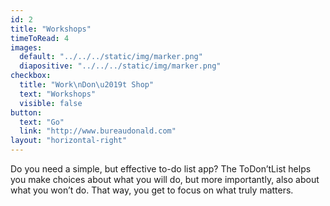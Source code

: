 ```yaml
---
id: 2
title: "Workshops"
timeToRead: 4
images:
  default: "../../../static/img/marker.png"
  diapositive: "../../../static/img/marker.png"
checkbox:
  title: "Work\nDon\u2019t Shop"
  text: "Workshops"
  visible: false
button:
  text: "Go"
  link: "http://www.bureaudonald.com"
layout: "horizontal-right"
---
```


Do you need a simple, but effective to-do list app? The ToDon’tList helps you make choices about what you will do, but more importantly, also about what you won’t do. That way, you get to focus on what truly matters.
